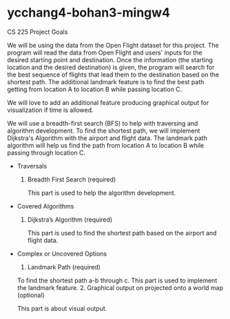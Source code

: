 # ycchang4-bohan3-mingw4
CS 225 Project Goals 

We will be using the data from the Open Flight dataset for this project. The program will read the data from Open Flight and users' inputs for the desired starting point and destination. Once the information (the starting location and the desired destination) is given, the program will search for the best sequence of flights that lead them to the destination based on the shortest path. The additional landmark feature is to find the best path getting from location A to location B while passing location C.

We will love to add an additional feature producing graphical output for visualization if time is allowed.

We will use a breadth-first search (BFS) to help with traversing and algorithm development. To find the shortest path, we will implement Dijkstra's Algorithm with the airport and flight data. The landmark path algorithm will help us find the path from location A to location B while passing through location C. 

- Traversals
  1. Breadth First Search (required)
  
	  This part is used to help the algorithm development.
- Covered Algorithms
  1. Dijkstra’s Algorithm (required)
  
	  This part is used to find the shortest path based on the airport and flight data.
- Complex or Uncovered Options
  1. Landmark Path (required)
  
    To find the shortest path a-b through c.
    This part is used to implement the landmark feature.
  2. Graphical output on projected onto a world map (optional)
  
    This part is about visual output.


